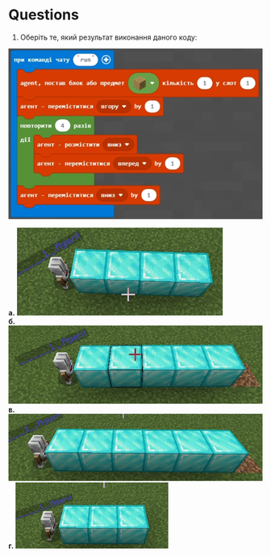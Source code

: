 # Questions
1. Оберіть те, який результат виконання даного коду:  
<img src = "img/questions01.jpg">

**а.** <img src = "img/questions01_01.jpg">  
**б.** <img src = "img/questions01_02.jpg">  
**в.** <img src = "img/questions01_03.jpg">  
**г.** <img src = "img/questions01_04.jpg">  
